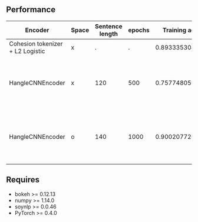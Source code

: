 ## Performance

| Encoder | Space | Sentence length | epochs | Training accuracy | note |
| --- | --- | --- | --- | --- | --- |
| Cohesion tokenizer + L2 Logistic | x | . | . | 0.8933353044638525 | . |
| HangleCNNEncoder | x | 120 | 500 | 0.7577480591945658 | window=\[2, 3, 4, 5\], num filters= 100, max pooling |
| HangleCNNEncoder | o | 140 | 1000 | 0.9002077268316351 | window=\[2, 3, 4, 5\], num filters= 100, max pooling |


## Requires

- bokeh >= 0.12.13
- numpy >= 1.14.0
- soynlp >= 0.0.46
- PyTorch >= 0.4.0
